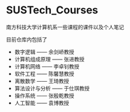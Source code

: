# SUSTech_Courses
南方科技大学计算机系一些课程的课件以及个人笔记

目前仓库内包括了

- 数字逻辑 —— 余剑峤教授
- 计算机组成原理 —— 张进教授
- 计算机网络 —— 李卓钊教授
- 软件工程 —— 陈馨慧教授
- 离散数学 —— 王琦教授
- 算法设计与分析 —— 于仕琪教授
- 操作系统 —— 张殷乾教授
- 人工智能 —— 袁博教授
